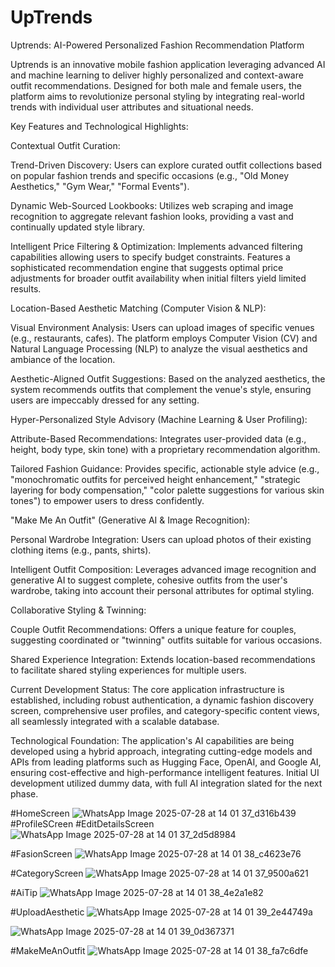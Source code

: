 # UpTrends
Uptrends: AI-Powered Personalized Fashion Recommendation Platform

Uptrends is an innovative mobile fashion application leveraging advanced AI and machine learning to deliver highly personalized and context-aware outfit recommendations. Designed for both male and female users, the platform aims to revolutionize personal styling by integrating real-world trends with individual user attributes and situational needs.

Key Features and Technological Highlights:

Contextual Outfit Curation:

Trend-Driven Discovery: Users can explore curated outfit collections based on popular fashion trends and specific occasions (e.g., "Old Money Aesthetics," "Gym Wear," "Formal Events").

Dynamic Web-Sourced Lookbooks: Utilizes web scraping and image recognition to aggregate relevant fashion looks, providing a vast and continually updated style library.

Intelligent Price Filtering & Optimization: Implements advanced filtering capabilities allowing users to specify budget constraints. Features a sophisticated recommendation engine that suggests optimal price adjustments for broader outfit availability when initial filters yield limited results.

Location-Based Aesthetic Matching (Computer Vision & NLP):

Visual Environment Analysis: Users can upload images of specific venues (e.g., restaurants, cafes). The platform employs Computer Vision (CV) and Natural Language Processing (NLP) to analyze the visual aesthetics and ambiance of the location.

Aesthetic-Aligned Outfit Suggestions: Based on the analyzed aesthetics, the system recommends outfits that complement the venue's style, ensuring users are impeccably dressed for any setting.

Hyper-Personalized Style Advisory (Machine Learning & User Profiling):

Attribute-Based Recommendations: Integrates user-provided data (e.g., height, body type, skin tone) with a proprietary recommendation algorithm.

Tailored Fashion Guidance: Provides specific, actionable style advice (e.g., "monochromatic outfits for perceived height enhancement," "strategic layering for body compensation," "color palette suggestions for various skin tones") to empower users to dress confidently.

"Make Me An Outfit" (Generative AI & Image Recognition):

Personal Wardrobe Integration: Users can upload photos of their existing clothing items (e.g., pants, shirts).

Intelligent Outfit Composition: Leverages advanced image recognition and generative AI to suggest complete, cohesive outfits from the user's wardrobe, taking into account their personal attributes for optimal styling.

Collaborative Styling & Twinning:

Couple Outfit Recommendations: Offers a unique feature for couples, suggesting coordinated or "twinning" outfits suitable for various occasions.

Shared Experience Integration: Extends location-based recommendations to facilitate shared styling experiences for multiple users.

Current Development Status:
The core application infrastructure is established, including robust authentication, a dynamic fashion discovery screen, comprehensive user profiles, and category-specific content views, all seamlessly integrated with a scalable database.

Technological Foundation:
The application's AI capabilities are being developed using a hybrid approach, integrating cutting-edge models and APIs from leading platforms such as Hugging Face, OpenAI, and Google AI, ensuring cost-effective and high-performance intelligent features. Initial UI development utilized dummy data, with full AI integration slated for the next phase.


#HomeScreen
![WhatsApp Image 2025-07-28 at 14 01 37_d316b439](https://github.com/user-attachments/assets/44f865e9-277e-4e30-8e0c-18c3fa773acf)
#ProfileSCreen
#EditDetailsScreen
![WhatsApp Image 2025-07-28 at 14 01 37_2d5d8984](https://github.com/user-attachments/assets/4682b97c-d5ca-4106-8767-bd88970e6b1c)

#FasionScreen
![WhatsApp Image 2025-07-28 at 14 01 38_c4623e76](https://github.com/user-attachments/assets/8792eb3f-bbf5-4ec4-b2fd-f727f052674f)

#CategoryScreen
![WhatsApp Image 2025-07-28 at 14 01 37_9500a621](https://github.com/user-attachments/assets/5bad0bbe-0c62-4b66-8209-17bbb1bc2787)

#AiTip
![WhatsApp Image 2025-07-28 at 14 01 38_4e2a1e82](https://github.com/user-attachments/assets/7c54c64d-965e-4f08-929e-e110980ab6f0)

#UploadAesthetic
![WhatsApp Image 2025-07-28 at 14 01 39_2e44749a](https://github.com/user-attachments/assets/c283dba1-5daa-43b8-8013-c4c3e205fc3c)

![WhatsApp Image 2025-07-28 at 14 01 39_0d367371](https://github.com/user-attachments/assets/7aea8e5c-f8af-487d-9fa2-afabab32e4fc)

#MakeMeAnOutfit
![WhatsApp Image 2025-07-28 at 14 01 38_fa7c6dfe](https://github.com/user-attachments/assets/be10b36c-52fb-4145-b077-4e5c5a607866)



